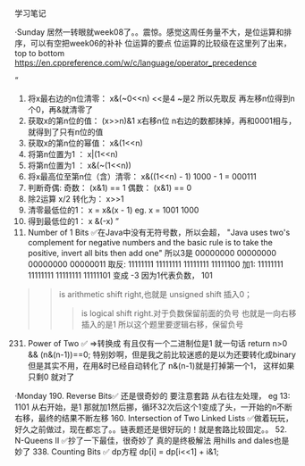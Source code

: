 学习笔记

·Sunday
居然一转眼就week08了。。震惊。感觉这周任务量不大，是位运算和排序，可以有空把week06的补补
位运算的要点
位运算的比较级在这里列了出来，top to bottom
https://en.cppreference.com/w/c/language/operator_precedence

“
1. 将x最右边的n位清零： x&(~0<<n) <<是4 ~是2 所以先取反 再左移n位得到n个0，再&就清零了
2. 获取x的第n位的值： (x>>n)&1 x右移n位 n右边的数都抹掉，再和0001相与，就得到了只有n位的值
3. 获取x的第n位的幂值： x&(1<<n)
4. 将第n位置为1 ： x|(1<<n) 
5. 将第n位置为1 ： x&(~(1<<n))
6. 将x最高位至第n位（含）清零： x&((1<<n) - 1) 1000 - 1 = 000111
7. 判断奇偶:
    奇数： (x&1) == 1
    偶数： (x&1) == 0
8. 除2运算
    x/2 转化为： x>>1
9. 清零最低位的1： x = x&(x - 1) eg. x = 1001 1000
10. 得到最低位的1： x &(-x)
”
191. Number of 1 Bits ✅在Java中没有无符号数，所以会超， 
"Java uses two's complement for negative numbers and the basic rule is to take the positive, invert all bits then add one"
所以3是 00000000 00000000 00000000 00000011 
取反:   11111111 11111111 11111111 11111100
加1:    11111111 11111111 11111111 11111101 变成 -3 因为1代表负数， 101

>> is arithmetic shift right,也就是 unsigned shift 插入0； 
>>> is logical shift right.对于负数保留前面的负号 也就是一向右移插入的是1
所以这个题里要逻辑右移，保留负号

231. Power of Two ✅ =>转换成 有且仅有一个二进制位是1 就一句话 return n>0 && (n&(n-1))==0;
    特别妙啊，但是我之前比较迷惑的是以为还要转化成binary 但是其实不用，在用&时已经自动转化了 n&(n-1)就是打掉第一个1， 这样如果只剩0 就对了

·Monday
190. Reverse Bits✅ 还是很奇妙的 要注意套路
 从右往左处理， eg 13: 1101 从右开始，是1 那就加1然后挪，循环32次后这个1变成了头，一开始的n不断右移，最终的结果不断左移
160. Intersection of Two Linked Lists ✅做着玩玩，好久之前做过，现在都忘了。。链表题还是很好玩的！就是套路比较固定。。
52. N-Queens II ✅抄了一下最佳，很奇妙了 真的是终极解法 用hills and dales也是妙了
338. Counting Bits ✅ dp方程 dp[i] = dp[i<<1] + i&1;